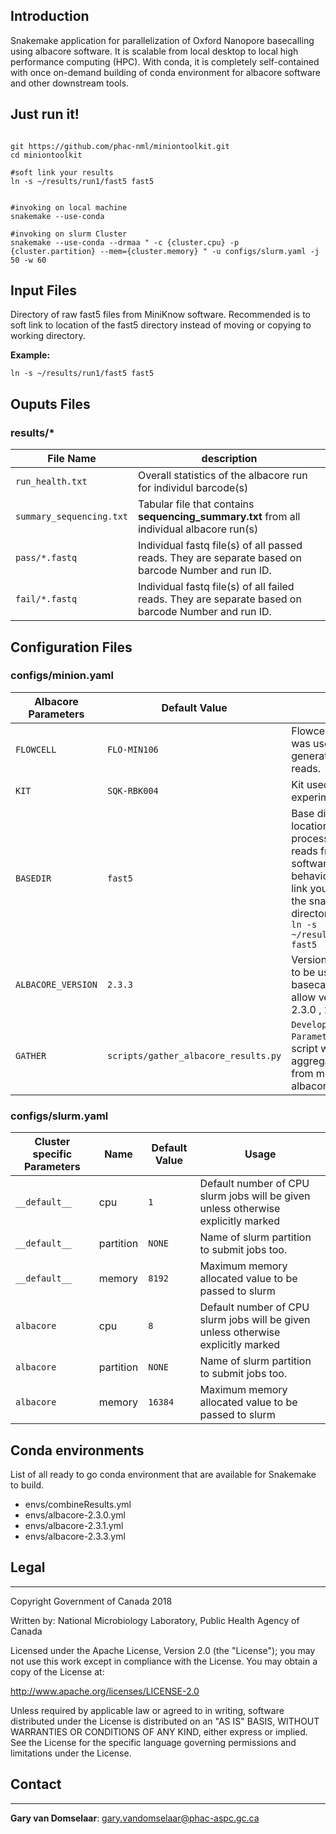 ## Introduction ##

Snakemake application for parallelization of Oxford Nanopore basecalling using albacore software. It is scalable from local desktop to local high performance computing (HPC). With conda, it is completely self-contained with once on-demand building of conda environment for albacore software and other downstream tools.


## Just run it! ##


```

git https://github.com/phac-nml/miniontoolkit.git
cd miniontoolkit

#soft link your results
ln -s ~/results/run1/fast5 fast5


#invoking on local machine
snakemake --use-conda

#invoking on slurm Cluster
snakemake --use-conda --drmaa " -c {cluster.cpu} -p {cluster.partition} --mem={cluster.memory} " -u configs/slurm.yaml -j 50 -w 60

```

## Input Files ##


Directory of raw fast5 files from MiniKnow software. Recommended is to soft link to location of the fast5 directory instead of moving or copying to working directory.

**Example:**

`ln -s ~/results/run1/fast5 fast5`

## Ouputs Files ##


### results/* ###
File Name                                | description                                                       
---                                          | ---
`run_health.txt`                          | Overall statistics of the albacore run for individul barcode(s)  
`summary_sequencing.txt`                          | Tabular file that contains **sequencing_summary.txt** from all individual albacore run(s)                                                              
`pass/*.fastq`                          | Individual fastq file(s) of all passed reads. They are separate based on barcode Number and run ID.
`fail/*.fastq`                          | Individual fastq file(s) of all failed reads. They are separate based on barcode Number and run ID.




## Configuration Files ##



### configs/minion.yaml ###
Albacore  Parameters                                | Default Value                                                       | Usage
---                                          | ---                                                                 | ---
`FLOWCELL`                          | `FLO-MIN106`                                                             | Flowcell type that was used for generation of raw reads.
`KIT`                  | `SQK-RBK004`                                                             | Kit used for experiment
`BASEDIR`                  | `fast5`                                                             | Base directory of location of raw un-processed fast5 reads from MiniKnow software. Suggested behavior is to soft link your directory to the snakeMake directory. Example: `ln -s ~/results/run1/fast5 fast5`
`ALBACORE_VERSION`                  | `2.3.3`                                                             | Version of Albacore to be used in the basecalling. Current allow version are 2.3.0 , 2.3.1 , 2.3.3
`GATHER`                          | `scripts/gather_albacore_results.py`                                                             | `Developer Parameters`: Python script which aggregates all results from multiple albacore runs

### configs/slurm.yaml ###

Cluster specific Parameters                               | Name | Default Value                                                        | Usage
---                                          | ---                                                                 | --- | ---
`__default__`                          | cpu |  `1`                                                             | Default number of CPU slurm jobs will be given unless otherwise explicitly marked
`__default__`                          | partition |  `NONE`                                                             | Name of slurm partition to submit jobs too.
`__default__`                          | memory |  `8192`                                                             | Maximum memory allocated value to be passed to slurm
`albacore`                          | cpu |  `8`                                                             | Default number of CPU slurm jobs will be given unless otherwise explicitly marked
`albacore`                          | partition |  `NONE`                                                             | Name of slurm partition to submit jobs too.
`albacore`                          | memory |  `16384`                                                             | Maximum memory allocated value to be passed to slurm




## Conda environments ##

List of all ready to go conda environment that are available for Snakemake to build.

* envs/combineResults.yml
* envs/albacore-2.3.0.yml
* envs/albacore-2.3.1.yml
* envs/albacore-2.3.3.yml

## Legal ##
-----------

Copyright Government of Canada 2018

Written by: National Microbiology Laboratory, Public Health Agency of Canada

Licensed under the Apache License, Version 2.0 (the "License"); you may not use
this work except in compliance with the License. You may obtain a copy of the
License at:

http://www.apache.org/licenses/LICENSE-2.0

Unless required by applicable law or agreed to in writing, software distributed
under the License is distributed on an "AS IS" BASIS, WITHOUT WARRANTIES OR
CONDITIONS OF ANY KIND, either express or implied. See the License for the
specific language governing permissions and limitations under the License.

## Contact ##
-------------

**Gary van Domselaar**: gary.vandomselaar@phac-aspc.gc.ca
